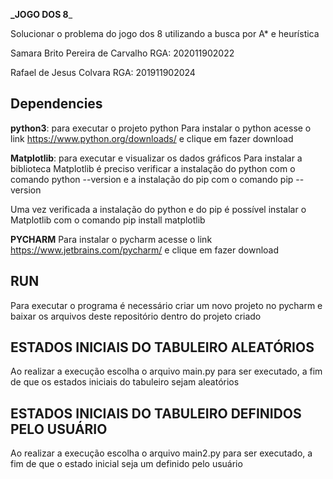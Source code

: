 **_JOGO DOS 8**_

Solucionar o problema do jogo dos 8 utilizando a busca por A* e heurística

Samara Brito Pereira de Carvalho RGA: 202011902022

Rafael de Jesus Colvara RGA: 201911902024

## **Dependencies**

**python3**: para executar o projeto python
Para instalar o python acesse o link https://www.python.org/downloads/ e clique em fazer download

**Matplotlib**: para executar e visualizar os dados gráficos
Para instalar a biblioteca Matplotlib é preciso verificar a instalação do python com o comando python --version e a instalação do pip com o comando pip --version

Uma vez verificada a instalação do python e do pip é possível instalar o Matplotlib com o comando  pip install matplotlib

**PYCHARM**
Para instalar o pycharm acesse o link https://www.jetbrains.com/pycharm/ e clique em fazer download

## **RUN**

Para executar o programa é necessário criar um novo projeto no pycharm e baixar os arquivos deste repositório dentro do projeto criado


## **ESTADOS INICIAIS DO TABULEIRO ALEATÓRIOS**

Ao realizar a execução escolha o arquivo main.py para ser executado, a fim de que os estados iniciais do tabuleiro sejam aleatórios

## **ESTADOS INICIAIS DO TABULEIRO DEFINIDOS PELO USUÁRIO**

Ao realizar a execução escolha o arquivo main2.py para ser executado, a fim de que o estado inicial seja um definido pelo usuário